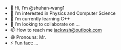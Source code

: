 - 👋 Hi, I’m @shuhan-wang1
- 👀 I’m interested in Physics and Computer Science
- 🌱 I’m currently learning C++
- 💞️ I’m looking to collaborate on ...
- 📫 How to reach me jackwsh@outlook.com
- 😄 Pronouns: Mr.
- ⚡ Fun fact: ...

<!---
shuhan-wang1/shuhan-wang1 is a ✨ special ✨ repository because its `README.md` (this file) appears on your GitHub profile.
You can click the Preview link to take a look at your changes.
--->
